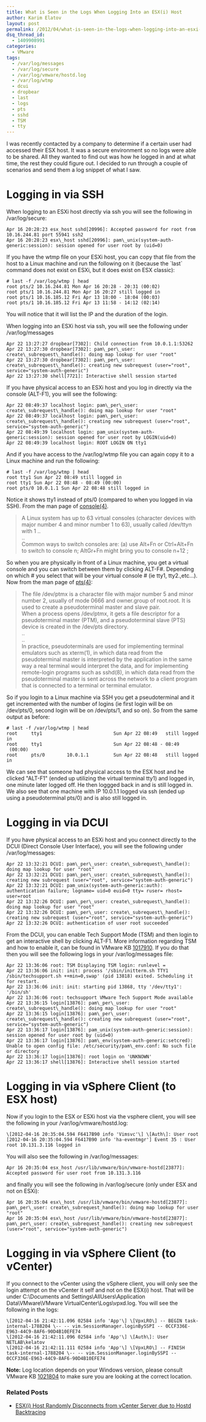 ```yaml
---
title: What is Seen in the Logs When Logging Into an ESX(i) Host
author: Karim Elatov
layout: post
permalink: /2012/04/what-is-seen-in-the-logs-when-logging-into-an-esxi-host/
dsq_thread_id:
  - 1409908991
categories:
  - VMware
tags:
  - /var/log/messages
  - /var/log/secure
  - /var/log/vmware/hostd.log
  - /var/log/wtmp
  - dcui
  - dropbear
  - last
  - logs
  - pts
  - sshd
  - TSM
  - tty
---
```

I was recently contacted by a company to determine if a certain user had accessed their ESX host. It was a secure environment so no logs were able to be shared. All they wanted to find out was how he logged in and at what time, the rest they could figure out. I decided to run through a couple of scenarios and send them a log snippet of what I saw.

# Logging in via SSH

When logging to an ESXi host directly via ssh you will see the following in /var/log/secure:

	  
	Apr 16 20:28:23 esx_host sshd[20996]: Accepted password for root from 10.16.244.81 port 55941 ssh2  
	Apr 16 20:28:23 esx\_host sshd[20996]: pam\_unix(system-auth-generic:session): session opened for user root by (uid=0)  
	

If you have the wtmp file on your ESXi host, you can copy that file from the host to a Linux machine and run the following on it (because the \`last\` command does not exist on ESXi, but it does exist on ESX classic):

	  
	# last -f /var/log/wtmp | head  
	root pts/2 10.16.244.81 Mon Apr 16 20:28 - 20:31 (00:02)  
	root pts/1 10.16.244.81 Mon Apr 16 20:27 still logged in  
	root pts/1 10.16.185.12 Fri Apr 13 18:00 - 18:04 (00:03)  
	root pts/1 10.16.185.12 Fri Apr 13 11:58 - 14:12 (02:14)  
	

You will notice that it will list the IP and the duration of the login.

When logging into an ESXi host via ssh, you will see the following under /var/log/messages

	  
	Apr 22 13:27:27 dropbear[7302]: Child connection from 10.0.1.1:53262  
	Apr 22 13:27:30 dropbear[7302]: pam\_per\_user: create\_subrequest\_handle(): doing map lookup for user "root"  
	Apr 22 13:27:30 dropbear[7302]: pam\_per\_user: create\_subrequest\_handle(): creating new subrequest (user="root", service="system-auth-generic")  
	Apr 22 13:27:30 shell[7721]: Interactive shell session started  
	

If you have physical access to an ESXi host and you log in directly via the console (ALT-F1), you will see the following:

	  
	Apr 22 08:49:37 localhost login: pam\_per\_user: create\_subrequest\_handle(): doing map lookup for user "root"  
	Apr 22 08:49:37 localhost login: pam\_per\_user: create\_subrequest\_handle(): creating new subrequest (user="root", service="system-auth-generic")  
	Apr 22 08:49:39 localhost login: pam_unix(system-auth-generic:session): session opened for user root by LOGIN(uid=0)  
	Apr 22 08:49:39 localhost login: ROOT LOGIN ON tty1  
	

And if you have access to the /var/log/wtmp file you can again copy it to a Linux machine and run the following:

	  
	# last -f /var/log/wtmp | head  
	root tty1 Sun Apr 22 08:49 still logged in  
	root tty1 Sun Apr 22 08:48 - 08:49 (00:00)  
	root pts/0 10.0.1.1 Sun Apr 22 08:48 still logged in  
	

Notice it shows tty1 instead of pts/0 (compared to when you logged in via SSH). From the man page of <a href="http://linux.die.net/man/4/console" onclick="javascript:_gaq.push(['_trackEvent','outbound-article','http://linux.die.net/man/4/console']);">console(4)</a>.

> A Linux system has up to 63 virtual consoles (character devices with major number 4 and minor number 1 to 63), usually called /dev/ttyn with 1 ..  
> ..  
> Common ways to switch consoles are: (a) use Alt+Fn or Ctrl+Alt+Fn to switch to console n; AltGr+Fn might bring you to console n+12 ;

So when you are physically in front of a Linux machine, you get a virtual console and you can switch between them by clicking ALT-F#. Depending on which # you select that will be your virtual console # (ie tty1, tty2.,etc...). Now from the man page of <a href="http://linux.die.net/man/4/pts" onclick="javascript:_gaq.push(['_trackEvent','outbound-article','http://linux.die.net/man/4/pts']);">pts(4)</a>:

> The file /dev/ptmx is a character file with major number 5 and minor number 2, usually of mode 0666 and owner.group of root.root. It is used to create a pseudoterminal master and slave pair.  
> When a process opens /dev/ptmx, it gets a file descriptor for a pseudoterminal master (PTM), and a pseudoterminal slave (PTS) device is created in the /dev/pts directory.  
> ..  
> ..  
> In practice, pseudoterminals are used for implementing terminal emulators such as xterm(1), in which data read from the pseudoterminal master is interpreted by the application in the same way a real terminal would interpret the data, and for implementing remote-login programs such as sshd(8), in which data read from the pseudoterminal master is sent across the network to a client program that is connected to a terminal or terminal emulator.

So if you login to a Linux machine via SSH you get a pseudoterminal and it get incremented with the number of logins (ie first login will be on /dev/pts/0, second login will be on /dev/pts/1, and so on). So from the same output as before:

	  
	# last -f /var/log/wtmp | head  
	root     tty1                          Sun Apr 22 08:49   still logged in  
	root     tty1                          Sun Apr 22 08:48 - 08:49  (00:00)  
	root     pts/0        10.0.1.1         Sun Apr 22 08:48   still logged in  
	

We can see that someone had physical access to the ESX host and he clicked "ALT-F1" (ended up utilizing the virtual terminal tty1) and logged in, one minute later logged off. He then loggged back in and is still logged in. We also see that one machine with IP 10.0.1.1 logged via ssh (ended up using a pseudoterminal pts/0) and is also still logged in.

# Logging in via DCUI

If you have physical access to an ESXi host and you connect directly to the DCUI (Direct Console User Interface), you will see the following under /var/log/messages:

	  
	Apr 22 13:32:21 DCUI: pam\_per\_user: create\_subrequest\_handle(): doing map lookup for user "root"  
	Apr 22 13:32:21 DCUI: pam\_per\_user: create\_subrequest\_handle(): creating new subrequest (user="root", service="system-auth-generic")  
	Apr 22 13:32:21 DCUI: pam_unix(system-auth-generic:auth): authentication failure; logname= uid=0 euid=0 tty= ruser= rhost= user=root  
	Apr 22 13:32:26 DCUI: pam\_per\_user: create\_subrequest\_handle(): doing map lookup for user "root"  
	Apr 22 13:32:26 DCUI: pam\_per\_user: create\_subrequest\_handle(): creating new subrequest (user="root", service="system-auth-generic")  
	Apr 22 13:32:26 DCUI: authentication of user root succeeded  
	

From the DCUI, you can enable Tech Support Mode (TSM) and then login to get an interactive shell by clicking ALT-F1. More information regarding TSM and how to enable it, can be found in VMware KB <a href="http://kb.vmware.com/kb/1017910" onclick="javascript:_gaq.push(['_trackEvent','outbound-article','http://kb.vmware.com/kb/1017910']);">1017910</a>. If you do that then you will see the following logs in your /var/log/messages file:

	  
	Apr 22 13:36:06 root: TSM Displaying TSM login: runlevel =  
	Apr 22 13:36:06 init: init: process '/sbin/initterm.sh TTY1 /sbin/techsupport.sh ++min=0,swap' (pid 13818) exited. Scheduling it for restart.  
	Apr 22 13:36:06 init: init: starting pid 13868, tty '/dev/tty1': '/bin/sh'  
	Apr 22 13:36:06 root: techsupport VMware Tech Support Mode available  
	Apr 22 13:36:15 login[13876]: pam\_per\_user: create\_subrequest\_handle(): doing map lookup for user "root"  
	Apr 22 13:36:15 login[13876]: pam\_per\_user: create\_subrequest\_handle(): creating new subrequest (user="root", service="system-auth-generic")  
	Apr 22 13:36:17 login[13876]: pam_unix(system-auth-generic:session): session opened for user root by (uid=0)  
	Apr 22 13:36:17 login[13876]: pam\_env(system-auth-generic:setcred): Unable to open config file: /etc/security/pam\_env.conf: No such file or directory  
	Apr 22 13:36:17 login[13876]: root login on 'UNKNOWN'  
	Apr 22 13:36:17 shell[13876]: Interactive shell session started  
	

# Logging in via vSphere Client (to ESX host)

Now if you login to the ESX or ESXi host via the vsphere client, you will see the following in your /var/log/vmware/hostd.log:

	  
	\[2012-04-16 20:35:04.594 F6417B90 info 'Vimsvc'\] \[Auth\]: User root  
	[2012-04-16 20:35:04.594 F6417B90 info 'ha-eventmgr'] Event 35 : User root 10.131.3.116 logged in  
	

You will also see the following in /var/log/messages:

	  
	Apr 16 20:35:04 esx_host /usr/lib/vmware/bin/vmware-hostd[23877]: Accepted password for user root from 10.131.3.116  
	

and finally you will see the following in /var/log/secure (only under ESX and not on ESXi):

	  
	Apr 16 20:35:04 esx\_host /usr/lib/vmware/bin/vmware-hostd[23877]: pam\_per\_user: create\_subrequest_handle(): doing map lookup for user "root"  
	Apr 16 20:35:04 esx\_host /usr/lib/vmware/bin/vmware-hostd[23877]: pam\_per\_user: create\_subrequest_handle(): creating new subrequest (user="root", service="system-auth-generic")  
	

# Logging in via vSphere Client (to vCenter)

If you connect to the vCenter using the vSphere client, you will only see the login attempt on the vCenter it self and not on the ESX(i) host. That will be under C:\Documents and Settings\AllUsers\Application Data\VMware\VMware VirtualCenter\Logs\vpxd.log. You will see the following in the logs:

	  
	\[2012-04-16 21:42:11.096 02584 info 'App'\] \[VpxLRO\] -- BEGIN task-internal-1788204 \-- -- vim.SessionManager.loginBySSPI -- 0CCF336E-E963-44C9-8AF6-90D4B10EFE74  
	\[2012-04-16 21:42:11.096 02584 info 'App'\] \[Auth\]: User NETLAB\kelatov  
	\[2012-04-16 21:42:11.111 02584 info 'App'\] \[VpxLRO\] -- FINISH task-internal-1788204 \-- -- vim.SessionManager.loginBySSPI -- 0CCF336E-E963-44C9-8AF6-90D4B10EFE74  
	

**Note:** Log location depends on your Windows version, please consult VMware KB <a href="http://kb.vmware.com/kb/1021804" onclick="javascript:_gaq.push(['_trackEvent','outbound-article','http://kb.vmware.com/kb/1021804']);">1021804</a> to make sure you are looking at the correct location.

<div class="SPOSTARBUST-Related-Posts">
  <H3>
    Related Posts
  </H3>
  
  <ul class="entry-meta">
    <li class="SPOSTARBUST-Related-Post">
      <a title="ESX(i) Host  Randomly Disconnects from vCenter Server due to Hostd Backtracing" href="http://virtuallyhyper.com/2012/10/esxi-host-randomly-disconnects-from-vcenter-server-due-to-hostd-back-tracing/" onclick="javascript:_gaq.push(['_trackEvent','outbound-article','http://virtuallyhyper.com/2012/10/esxi-host-randomly-disconnects-from-vcenter-server-due-to-hostd-back-tracing/']);" rel="bookmark">ESX(i) Host Randomly Disconnects from vCenter Server due to Hostd Backtracing</a>
    </li>
  </ul>
</div>

